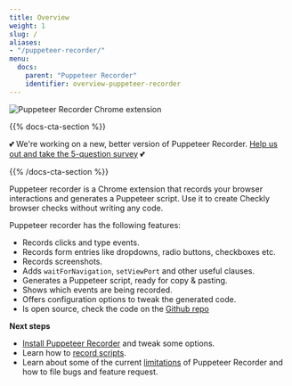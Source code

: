 ```yaml
---
title: Overview
weight: 1
slug: /
aliases:
- "/puppeteer-recorder/"
menu:
  docs:
    parent: "Puppeteer Recorder"
    identifier: overview-puppeteer-recorder
---
```


![Puppeteer Recorder Chrome extension](/docs/images/browser-checks/puppeteer-recorder_1400.png)


{{% docs-cta-section %}}

💕 We're working on a new, better version of Puppeteer Recorder. [Help us out and take the 5-question survey](https://surveys.hotjar.com/s?siteId=717179&surveyId=137462) 💕

{{% /docs-cta-section %}}

Puppeteer recorder is a Chrome extension that records your browser interactions and generates a Puppeteer script. 
Use it to create Checkly browser checks without writing any code.
  
Puppeteer recorder has the following features:

- Records clicks and type events.
- Records form entries like dropdowns, radio buttons, checkboxes etc.
- Records screenshots.
- Adds `waitForNavigation`, `setViewPort` and other useful clauses.
- Generates a Puppeteer script, ready for copy & pasting. 
- Shows which events are being recorded.
- Offers configuration options to tweak the generated code.
- Is open source, check the code on the [Github repo](https://github.com/checkly/puppeteer-recorder)

**Next steps**

- [Install Puppeteer Recorder](/docs/puppeteer-recorder/installation/) and tweak some options.
- Learn how to [record scripts](/docs/puppeteer-recorder/basic-usage/).
- Learn about some of the current [limitations](/docs/puppeteer-recorder/development/) of Puppeteer Recorder and how to file bugs and feature request.
